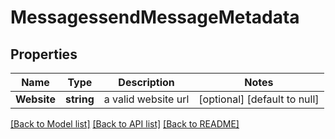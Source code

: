 # MessagessendMessageMetadata

## Properties
Name | Type | Description | Notes
------------ | ------------- | ------------- | -------------
**Website** | **string** | a valid website url | [optional] [default to null]

[[Back to Model list]](../README.md#documentation-for-models) [[Back to API list]](../README.md#documentation-for-api-endpoints) [[Back to README]](../README.md)

